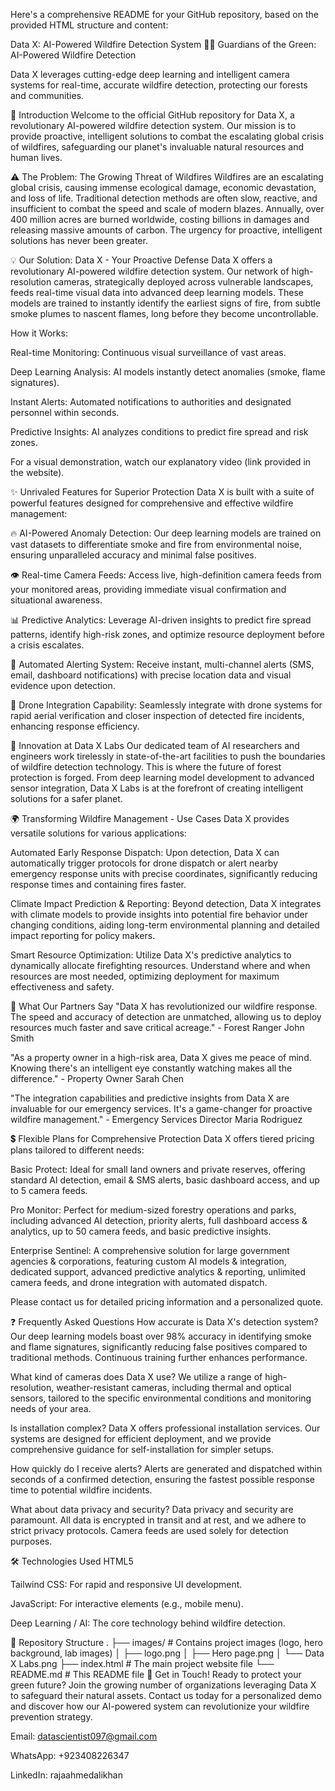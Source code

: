 Here's a comprehensive README for your GitHub repository, based on the provided HTML structure and content:

Data X: AI-Powered Wildfire Detection System 🌲🔥
Guardians of the Green: AI-Powered Wildfire Detection

Data X leverages cutting-edge deep learning and intelligent camera systems for real-time, accurate wildfire detection, protecting our forests and communities.

🚀 Introduction
Welcome to the official GitHub repository for Data X, a revolutionary AI-powered wildfire detection system. Our mission is to provide proactive, intelligent solutions to combat the escalating global crisis of wildfires, safeguarding our planet's invaluable natural resources and human lives.

⚠️ The Problem: The Growing Threat of Wildfires
Wildfires are an escalating global crisis, causing immense ecological damage, economic devastation, and loss of life. Traditional detection methods are often slow, reactive, and insufficient to combat the speed and scale of modern blazes. Annually, over 400 million acres are burned worldwide, costing billions in damages and releasing massive amounts of carbon. The urgency for proactive, intelligent solutions has never been greater.

💡 Our Solution: Data X - Your Proactive Defense
Data X offers a revolutionary AI-powered wildfire detection system. Our network of high-resolution cameras, strategically deployed across vulnerable landscapes, feeds real-time visual data into advanced deep learning models. These models are trained to instantly identify the earliest signs of fire, from subtle smoke plumes to nascent flames, long before they become uncontrollable.

How it Works:

Real-time Monitoring: Continuous visual surveillance of vast areas.

Deep Learning Analysis: AI models instantly detect anomalies (smoke, flame signatures).

Instant Alerts: Automated notifications to authorities and designated personnel within seconds.

Predictive Insights: AI analyzes conditions to predict fire spread and risk zones.

For a visual demonstration, watch our explanatory video (link provided in the website).

✨ Unrivaled Features for Superior Protection
Data X is built with a suite of powerful features designed for comprehensive and effective wildfire management:

🔥 AI-Powered Anomaly Detection: Our deep learning models are trained on vast datasets to differentiate smoke and fire from environmental noise, ensuring unparalleled accuracy and minimal false positives.

👁️ Real-time Camera Feeds: Access live, high-definition camera feeds from your monitored areas, providing immediate visual confirmation and situational awareness.

📊 Predictive Analytics: Leverage AI-driven insights to predict fire spread patterns, identify high-risk zones, and optimize resource deployment before a crisis escalates.

🚨 Automated Alerting System: Receive instant, multi-channel alerts (SMS, email, dashboard notifications) with precise location data and visual evidence upon detection.

🚁 Drone Integration Capability: Seamlessly integrate with drone systems for rapid aerial verification and closer inspection of detected fire incidents, enhancing response efficiency.

🔬 Innovation at Data X Labs
Our dedicated team of AI researchers and engineers work tirelessly in state-of-the-art facilities to push the boundaries of wildfire detection technology. This is where the future of forest protection is forged. From deep learning model development to advanced sensor integration, Data X Labs is at the forefront of creating intelligent solutions for a safer planet.

🌍 Transforming Wildfire Management - Use Cases
Data X provides versatile solutions for various applications:

Automated Early Response Dispatch: Upon detection, Data X can automatically trigger protocols for drone dispatch or alert nearby emergency response units with precise coordinates, significantly reducing response times and containing fires faster.

Climate Impact Prediction & Reporting: Beyond detection, Data X integrates with climate models to provide insights into potential fire behavior under changing conditions, aiding long-term environmental planning and detailed impact reporting for policy makers.

Smart Resource Optimization: Utilize Data X's predictive analytics to dynamically allocate firefighting resources. Understand where and when resources are most needed, optimizing deployment for maximum effectiveness and safety.

💬 What Our Partners Say
"Data X has revolutionized our wildfire response. The speed and accuracy of detection are unmatched, allowing us to deploy resources much faster and save critical acreage." - Forest Ranger John Smith

"As a property owner in a high-risk area, Data X gives me peace of mind. Knowing there's an intelligent eye constantly watching makes all the difference." - Property Owner Sarah Chen

"The integration capabilities and predictive insights from Data X are invaluable for our emergency services. It's a game-changer for proactive wildfire management." - Emergency Services Director Maria Rodriguez

💲 Flexible Plans for Comprehensive Protection
Data X offers tiered pricing plans tailored to different needs:

Basic Protect: Ideal for small land owners and private reserves, offering standard AI detection, email & SMS alerts, basic dashboard access, and up to 5 camera feeds.

Pro Monitor: Perfect for medium-sized forestry operations and parks, including advanced AI detection, priority alerts, full dashboard access & analytics, up to 50 camera feeds, and basic predictive insights.

Enterprise Sentinel: A comprehensive solution for large government agencies & corporations, featuring custom AI models & integration, dedicated support, advanced predictive analytics & reporting, unlimited camera feeds, and drone integration with automated dispatch.

Please contact us for detailed pricing information and a personalized quote.

❓ Frequently Asked Questions
How accurate is Data X's detection system?
Our deep learning models boast over 98% accuracy in identifying smoke and flame signatures, significantly reducing false positives compared to traditional methods. Continuous training further enhances performance.

What kind of cameras does Data X use?
We utilize a range of high-resolution, weather-resistant cameras, including thermal and optical sensors, tailored to the specific environmental conditions and monitoring needs of your area.

Is installation complex?
Data X offers professional installation services. Our systems are designed for efficient deployment, and we provide comprehensive guidance for self-installation for simpler setups.

How quickly do I receive alerts?
Alerts are generated and dispatched within seconds of a confirmed detection, ensuring the fastest possible response time to potential wildfire incidents.

What about data privacy and security?
Data privacy and security are paramount. All data is encrypted in transit and at rest, and we adhere to strict privacy protocols. Camera feeds are used solely for detection purposes.

🛠️ Technologies Used
HTML5

Tailwind CSS: For rapid and responsive UI development.

JavaScript: For interactive elements (e.g., mobile menu).

Deep Learning / AI: The core technology behind wildfire detection.

📂 Repository Structure
.
├── images/                 # Contains project images (logo, hero background, lab images)
│   ├── logo.png
│   ├── Hero page.png
│   └── Data X Labs.png
├── index.html              # The main project website file
└── README.md               # This README file
📧 Get in Touch!
Ready to protect your green future? Join the growing number of organizations leveraging Data X to safeguard their natural assets. Contact us today for a personalized demo and discover how our AI-powered system can revolutionize your wildfire prevention strategy.

Email: datascientist097@gmail.com

WhatsApp: +923408226347

LinkedIn: rajaahmedalikhan
